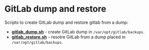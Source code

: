 GitLab dump and restore
=======================

Scripts to create GitLab dump and restore gitlab from a dump:

- [**gitlab_dump.sh**](gitlab_dump.sh) - create GitLab dump in `/var/opt/gitlab/backups`.
- [**gitlab_restore.sh**](gitlab_restore.sh) - resotre GitLab from a dump placed in `/var/opt/gitlab/backups`.
